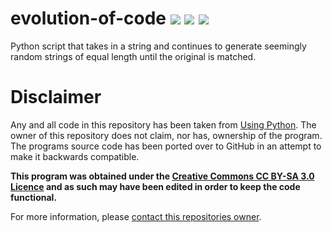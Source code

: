 # evolution-of-code ![](https://img.shields.io/travis/rbstrachan/evolution-of-code.svg) ![](https://img.shields.io/codeclimate/maintainability/rbstrachan/evolution-of-code.svg) ![](https://img.shields.io/codeclimate/issues/github/rbstrachan/evolution-of-code.svg)
Python script that takes in a string and continues to generate seemingly random strings of equal length until the original is matched.

# Disclaimer
Any and all code in this repository has been taken from [Using Python](http://usingpython.com/dl/evolutionText.py). The owner of this repository does not claim, nor has, ownership of the program. The programs source code has been ported over to GitHub in an attempt to make it backwards compatible.

**This program was obtained under the [Creative Commons CC BY-SA 3.0 Licence](https://creativecommons.org/licenses/by-sa/3.0/legalcode) and as such may have been edited in order to keep the code functional.**

For more information, please [contact this repositories owner](mailto:rossbstrachan@gmail.com).
